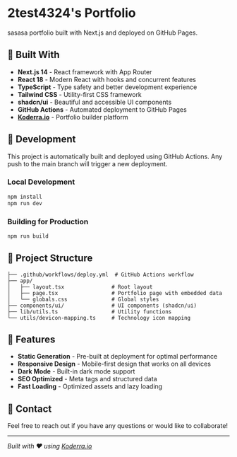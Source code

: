 # 2test4324's Portfolio

sasasa portfolio built with Next.js and deployed on GitHub Pages.

## 🚀 Built With

- **Next.js 14** - React framework with App Router
- **React 18** - Modern React with hooks and concurrent features
- **TypeScript** - Type safety and better development experience  
- **Tailwind CSS** - Utility-first CSS framework
- **shadcn/ui** - Beautiful and accessible UI components
- **GitHub Actions** - Automated deployment to GitHub Pages
- **[Koderra.io](https://koderra.io)** - Portfolio builder platform

## 🔧 Development

This project is automatically built and deployed using GitHub Actions. Any push to the main branch will trigger a new deployment.

### Local Development

```bash
npm install
npm run dev
```

### Building for Production

```bash
npm run build
```

## 📁 Project Structure

```
├── .github/workflows/deploy.yml  # GitHub Actions workflow
├── app/
│   ├── layout.tsx               # Root layout
│   ├── page.tsx                 # Portfolio page with embedded data
│   └── globals.css              # Global styles
├── components/ui/               # UI components (shadcn/ui)
├── lib/utils.ts                 # Utility functions
└── utils/devicon-mapping.ts     # Technology icon mapping
```

## 🌟 Features

- **Static Generation** - Pre-built at deployment for optimal performance
- **Responsive Design** - Mobile-first design that works on all devices
- **Dark Mode** - Built-in dark mode support
- **SEO Optimized** - Meta tags and structured data
- **Fast Loading** - Optimized assets and lazy loading

## 📧 Contact

Feel free to reach out if you have any questions or would like to collaborate!

---

*Built with ❤️ using [Koderra.io](https://koderra.io)*